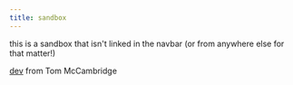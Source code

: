 ```yaml
---
title: sandbox
---
```

this is a sandbox that isn't linked in the navbar (or from anywhere else for that matter!)

[dev](https://datavis.proof-sites.com/) from Tom McCambridge
